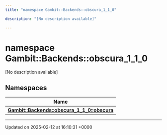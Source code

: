 ```yaml
---
title: "namespace Gambit::Backends::obscura_1_1_0"

description: "[No description available]"

---
```


# namespace Gambit::Backends::obscura_1_1_0

[No description available]

## Namespaces

| Name           |
| -------------- |
| **[Gambit::Backends::obscura_1_1_0::obscura](/documentation/code/namespaces/namespacegambit_1_1backends_1_1obscura__1__1__0_1_1obscura/)**  |






-------------------------------

Updated on 2025-02-12 at 16:10:31 +0000